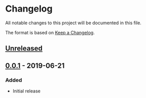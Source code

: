 # Changelog

All notable changes to this project will be documented in this file.

The format is based on [Keep a Changelog](https://keepachangelog.com/en/1.0.0/).

## [Unreleased]

## [0.0.1] - 2019-06-21

### Added

- Initial release

[Unreleased]: https://github.com/alexanderbez/juno/compare/v0.0.1...HEAD
[0.0.1]: https://github.com/alexanderbez/juno/releases/tag/v0.0.1

<!--
Guiding Principles:

Changelogs are for humans, not machines.
There should be an entry for every single version.
The same types of changes should be grouped.
Versions and sections should be linkable.
The latest version comes first.
The release date of each version is displayed.
Mention whether you follow Semantic Versioning.

Types of changes: 

"Added" for new features.
"Changed" for changes in existing functionality.
"Deprecated" for soon-to-be removed features.
"Removed" for now removed features.
"Fixed" for any bug fixes.
"Security" in case of vulnerabilities.
-->
